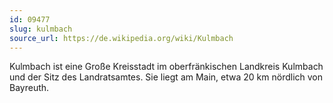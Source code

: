 ```yaml
---
id: 09477
slug: kulmbach
source_url: https://de.wikipedia.org/wiki/Kulmbach
---
```


Kulmbach ist eine Große Kreisstadt im oberfränkischen Landkreis Kulmbach und der Sitz des Landratsamtes. Sie liegt am Main, etwa 20 km nördlich von Bayreuth.
